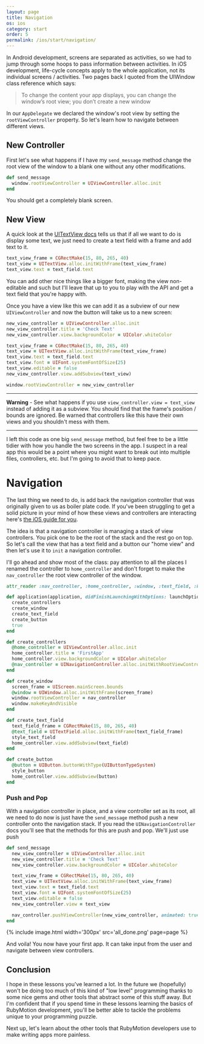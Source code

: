 ```yaml
---
layout: page
title: Navigation
os: ios
category: start
order: 5
permalink: /ios/start/navigation/
---
```


In Android development, screens are separated as activities, so we had to jump through
some hoops to pass information between activities. In iOS development, life-cycle concepts
apply to the whole application, not its individual screens / activities. Two pages back
I quoted from the UIWindow class reference which says:

> To change the content your app displays, you can change the window’s root view; you don’t create a new window

In our `AppDelegate` we declared the window's root view by setting the `rootViewController`
property. So let's learn how to navigate between different views.


## New Controller

First let's see what happens if I have my `send_message` method change the root view of
the window to a blank one without any other modifications.

```ruby
def send_message
  window.rootViewController = UIViewController.alloc.init
end
```
You should get a completely blank screen.

## New View

A quick look at the [UITextView docs](https://developer.apple.com/library/prerelease/ios/documentation/UIKit/Reference/UITextView_Class/) tells us that if all we want to do is display some text, we just need to create a text field with a frame and add text to it.

```ruby
text_view_frame = CGRectMake(15, 80, 265, 40)
text_view = UITextView.alloc.initWithFrame(text_view_frame)
text_view.text = text_field.text
```

You can add other nice things like a bigger font, making the view non-editable and such but
I'll leave that up to you to play with the API and get a text field that you're happy with.

Once you have a view like this we can add it as a subview of our new `UIViewController` and now the button will take us to a new screen:

```ruby
new_view_controller = UIViewController.alloc.init
new_view_controller.title = 'Check Text'
new_view_controller.view.backgroundColor = UIColor.whiteColor

text_view_frame = CGRectMake(15, 80, 265, 40)
text_view = UITextView.alloc.initWithFrame(text_view_frame)
text_view.text = text_field.text
text_view.font = UIFont.systemFontOfSize(25)
text_view.editable = false
new_view_controller.view.addSubview(text_view)

window.rootViewController = new_view_controller
```

***
**Warning** -
See what happens if you use `view_controller.view = text_view` instead of adding it as a subview. You should find that the frame's position / bounds are ignored. Be warned that controllers like this have their own views and you shouldn't mess with them.
***

I left this code as one big `send_message` method, but feel free to be a little tidier with how you handle the two screens in the app. I suspect in a real app this would be a point where you might want to break out into multiple files, controllers, etc. but I'm going to avoid that to keep pace.

# Navigation

The last thing we need to do, is add back the navigation controller that was originally given to us as boiler plate code. If you've been struggling to get a solid picture in your mind of how these views and controllers are interacting here's [the iOS guide for you](https://developer.apple.com/library/ios/documentation/WindowsViews/Conceptual/ViewControllerCatalog/Chapters/NavigationControllers.html).

The idea is that a navigation controller is managing a stack of view controllers. You pick one to be the root of the stack and the rest go on top. So let's call the view that has a text field and a button our "home view" and then let's use it to `init` a navigation controller.

I'll go ahead and show most of the class: pay attention to all the places I renamed the controller to `home_controller` and don't forget to make the `nav_controller` the root view
controller of the window.

```ruby
attr_reader :nav_controller, :home_controller, :window, :text_field, :button

def application(application, didFinishLaunchingWithOptions: launchOptions)
  create_controllers
  create_window
  create_text_field
  create_button
  true
end

def create_controllers
  @home_controller = UIViewController.alloc.init
  home_controller.title = 'FirstApp'
  home_controller.view.backgroundColor = UIColor.whiteColor
  @nav_controller = UINavigationController.alloc.initWithRootViewController(home_controller)
end

def create_window
  screen_frame = UIScreen.mainScreen.bounds
  @window = UIWindow.alloc.initWithFrame(screen_frame)
  window.rootViewController = nav_controller
  window.makeKeyAndVisible
end

def create_text_field
  text_field_frame = CGRectMake(15, 80, 265, 40)
  @text_field = UITextField.alloc.initWithFrame(text_field_frame)
  style_text_field
  home_controller.view.addSubview(text_field)
end

def create_button
  @button = UIButton.buttonWithType(UIButtonTypeSystem)
  style_button
  home_controller.view.addSubview(button)
end
```

### Push and Pop

With a navigation controller in place, and a view controller set as its root, all we need
to do now is just have the `send_message` method push a new controller onto the navigation stack. If you read the `UINavigationController` docs you'll see that the methods for this are push and pop. We'll just use push

```ruby
def send_message
  new_view_controller = UIViewController.alloc.init
  new_view_controller.title = 'Check Text'
  new_view_controller.view.backgroundColor = UIColor.whiteColor

  text_view_frame = CGRectMake(15, 80, 265, 40)
  text_view = UITextView.alloc.initWithFrame(text_view_frame)
  text_view.text = text_field.text
  text_view.font = UIFont.systemFontOfSize(25)
  text_view.editable = false
  new_view_controller.view = text_view

  nav_controller.pushViewController(new_view_controller, animated: true)
end
```

{% include image.html width='300px' src='all_done.png' page=page %}

And voila! You now have your first app. It can take input from the user and navigate between view controllers.

## Conclusion

I hope in these lessons you've learned a lot. In the future we (hopefully) won't be doing too much of this kind of "low level" programming thanks to some nice gems and other tools that abstract some of this stuff away. But I'm confident that if you spend time in these lessons learning the basics of RubyMotion development, you'll be better able to tackle the problems unique to your programming puzzle.

Next up, let's learn about the other tools that RubyMotion developers use to make writing apps more painless.
